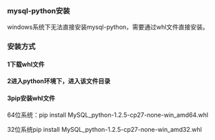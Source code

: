 ### mysql-python安装
windows系统下无法直接安装mysql-python，需要通过whl文件直接安装。
### 安装方式
#### 1下载whl文件
#### 2进入python环境下，进入该文件目录

#### 3pip安装whl文件
64位系统：pip install  MySQL_python-1.2.5-cp27-none-win_amd64.whl
 
32位系统pip install  MySQL_python-1.2.5-cp27-none-win_amd32.whl
